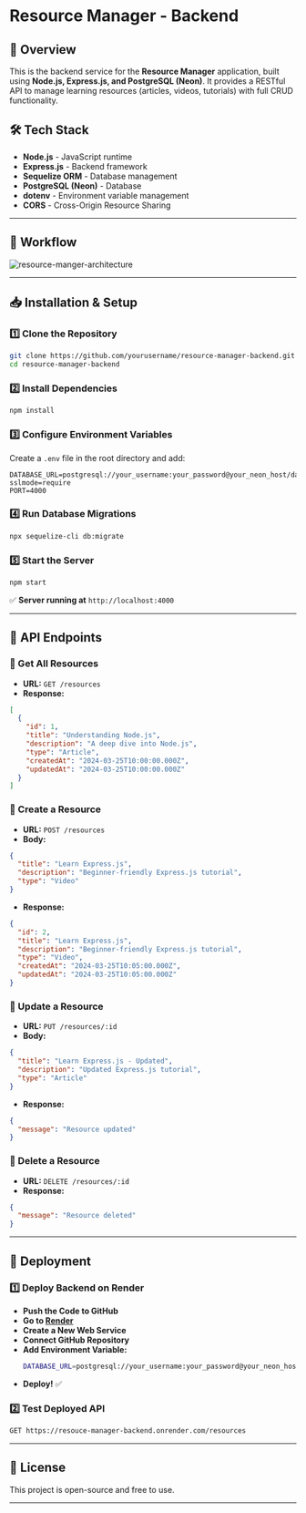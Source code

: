 # Resource Manager - Backend

## 📌 Overview
This is the backend service for the **Resource Manager** application, built using **Node.js, Express.js, and PostgreSQL (Neon)**. It provides a RESTful API to manage learning resources (articles, videos, tutorials) with full CRUD functionality.

## 🛠 Tech Stack
- **Node.js** - JavaScript runtime
- **Express.js** - Backend framework
- **Sequelize ORM** - Database management
- **PostgreSQL (Neon)** - Database
- **dotenv** - Environment variable management
- **CORS** - Cross-Origin Resource Sharing

---

## 📡 Workflow
![resource-manger-architecture](https://github.com/user-attachments/assets/04ca6050-929f-4207-af18-d16a1a4f78c5)

---

## 📥 Installation & Setup
### 1️⃣ Clone the Repository
```sh
git clone https://github.com/yourusername/resource-manager-backend.git
cd resource-manager-backend
```

### 2️⃣ Install Dependencies
```sh
npm install
```

### 3️⃣ Configure Environment Variables
Create a `.env` file in the root directory and add:
```env
DATABASE_URL=postgresql://your_username:your_password@your_neon_host/database_name?sslmode=require
PORT=4000
```

### 4️⃣ Run Database Migrations
```sh
npx sequelize-cli db:migrate
```

### 5️⃣ Start the Server
```sh
npm start
```

✅ **Server running at** `http://localhost:4000`

---

## 📡 API Endpoints

### 🔹 Get All Resources
- **URL:** `GET /resources`
- **Response:**
```json
[
  {
    "id": 1,
    "title": "Understanding Node.js",
    "description": "A deep dive into Node.js",
    "type": "Article",
    "createdAt": "2024-03-25T10:00:00.000Z",
    "updatedAt": "2024-03-25T10:00:00.000Z"
  }
]
```

### 🔹 Create a Resource
- **URL:** `POST /resources`
- **Body:**
```json
{
  "title": "Learn Express.js",
  "description": "Beginner-friendly Express.js tutorial",
  "type": "Video"
}
```
- **Response:**
```json
{
  "id": 2,
  "title": "Learn Express.js",
  "description": "Beginner-friendly Express.js tutorial",
  "type": "Video",
  "createdAt": "2024-03-25T10:05:00.000Z",
  "updatedAt": "2024-03-25T10:05:00.000Z"
}
```

### 🔹 Update a Resource
- **URL:** `PUT /resources/:id`
- **Body:**
```json
{
  "title": "Learn Express.js - Updated",
  "description": "Updated Express.js tutorial",
  "type": "Article"
}
```
- **Response:**
```json
{
  "message": "Resource updated"
}
```

### 🔹 Delete a Resource
- **URL:** `DELETE /resources/:id`
- **Response:**
```json
{
  "message": "Resource deleted"
}
```

---

## 🚀 Deployment
### **1️⃣ Deploy Backend on Render**
- **Push the Code to GitHub**
- **Go to [Render](https://render.com/)**
- **Create a New Web Service**
- **Connect GitHub Repository**
- **Add Environment Variable:**
  ```sh
  DATABASE_URL=postgresql://your_username:your_password@your_neon_host/database_name?sslmode=require
  ```
- **Deploy!** ✅

### **2️⃣ Test Deployed API**
```sh
GET https://resouce-manager-backend.onrender.com/resources
```

---

## 📄 License
This project is open-source and free to use.

---

